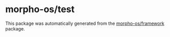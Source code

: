 # morpho-os/test

This package was automatically generated from the [morpho-os/framework](https://github.com/morpho-os/framework) package.